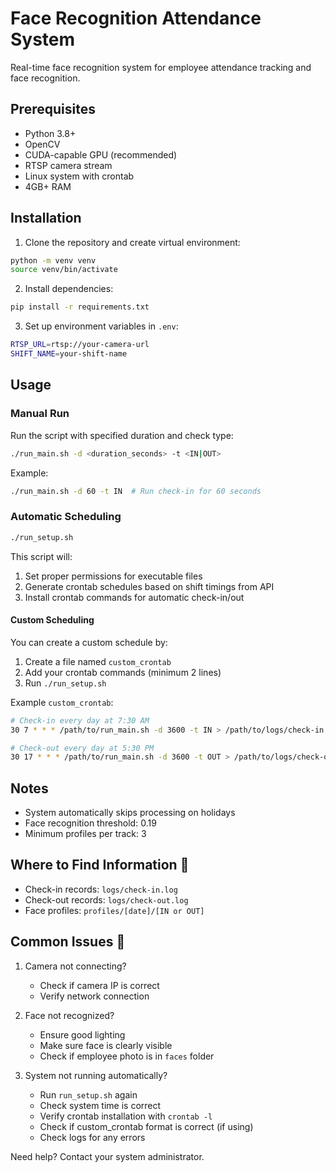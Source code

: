 # Face Recognition Attendance System

Real-time face recognition system for employee attendance tracking and face recognition.

## Prerequisites

- Python 3.8+
- OpenCV
- CUDA-capable GPU (recommended)
- RTSP camera stream
- Linux system with crontab
- 4GB+ RAM

## Installation

1. Clone the repository and create virtual environment:
```bash
python -m venv venv
source venv/bin/activate
```

2. Install dependencies:
```bash
pip install -r requirements.txt
```

3. Set up environment variables in `.env`:
```bash
RTSP_URL=rtsp://your-camera-url
SHIFT_NAME=your-shift-name
```

## Usage

### Manual Run

Run the script with specified duration and check type:
```bash
./run_main.sh -d <duration_seconds> -t <IN|OUT>
```

Example:
```bash
./run_main.sh -d 60 -t IN  # Run check-in for 60 seconds
```

### Automatic Scheduling

```bash
./run_setup.sh
```
This script will:
1. Set proper permissions for executable files
2. Generate crontab schedules based on shift timings from API
3. Install crontab commands for automatic check-in/out

#### Custom Scheduling
You can create a custom schedule by:
1. Create a file named `custom_crontab`
2. Add your crontab commands (minimum 2 lines)
3. Run `./run_setup.sh`

Example `custom_crontab`:
```bash
# Check-in every day at 7:30 AM
30 7 * * * /path/to/run_main.sh -d 3600 -t IN > /path/to/logs/check-in.log 2>&1

# Check-out every day at 5:30 PM
30 17 * * * /path/to/run_main.sh -d 3600 -t OUT > /path/to/logs/check-out.log 2>&1
```

## Notes

- System automatically skips processing on holidays
- Face recognition threshold: 0.19
- Minimum profiles per track: 3

## Where to Find Information 📁

- Check-in records: `logs/check-in.log`
- Check-out records: `logs/check-out.log`
- Face profiles: `profiles/[date]/[IN or OUT]`

## Common Issues 🔧

1. Camera not connecting?
   - Check if camera IP is correct
   - Verify network connection

2. Face not recognized?
   - Ensure good lighting
   - Make sure face is clearly visible
   - Check if employee photo is in `faces` folder

3. System not running automatically?
   - Run `run_setup.sh` again
   - Check system time is correct
   - Verify crontab installation with `crontab -l`
   - Check if custom_crontab format is correct (if using)
   - Check logs for any errors

Need help? Contact your system administrator.